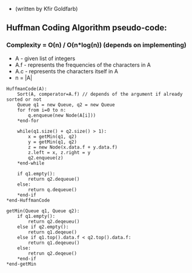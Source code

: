 * (written by Kfir Goldfarb)

## Huffman Coding Algorithm pseudo-code:
### Complexity = O(n) / O(n*log(n)) (depends on implementing)

* A - given list of integers
* A.f - represents the frequencies of the characters in A
* A.c - represents the characters itself in A
* n = |A|

```
HuffmanCode(A):
    Sort(A, comperator=A.f) // depends of the argument if already sorted or not
    Queue q1 = new Queue, q2 = new Queue
    for from i=0 to n:
        q.enqueue(new Node(A[i]))
    *end-for
    
    while(q1.size() + q2.size() > 1):
        x = getMin(q1, q2)
        y = getMin(q1, q2)
        z = new Node(x.data.f + y.data.f)
        z.left = x, z.right = y
        q2.enqueue(z)
    *end-while
    
    if q1.empty():
        return q2.dequeue()
    else:
        return q.dequeue()
    *end-if
*end-HuffmanCode
    
getMin(Queue q1, Queue q2):
    if q1.empty():
        return q2.deqeueu()
    else if q2.empty():
        return q1.deqeue()
    else if q1.top().data.f < q2.top().data.f:
        return q1.deqeueu()
    else:
        retrun q2.deqeue()
    *end-if
*end-getMin
```
